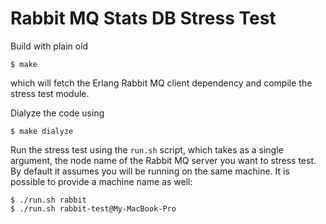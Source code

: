 # Rabbit MQ Stats DB Stress Test

Build with plain old

```shell
$ make
```

which will fetch the Erlang Rabbit MQ client dependency and compile
the stress test module.

Dialyze the code using

```shell
$ make dialyze
```

Run the stress test using the `run.sh` script, which takes as a
single argument, the node name of the Rabbit MQ server you want to
stress test. By default it assumes you will be running on the same
machine. It is possible to provide a machine name as well:

```shell
$ ./run.sh rabbit
$ ./run.sh rabbit-test@My-MacBook-Pro
```
